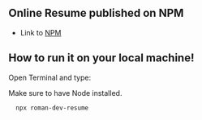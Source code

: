 ## Online Resume published on NPM

- Link to [NPM](https://www.npmjs.com/package/roman-dev-resume)

## How to run it on your local machine!

Open Terminal and type:

Make sure to have Node installed.

```
  npx roman-dev-resume
```